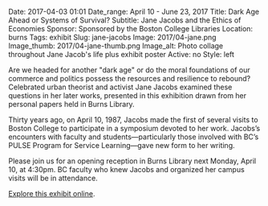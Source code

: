 Date: 2017-04-03 01:01 
Date_range: April 10 - June 23, 2017
Title: Dark Age Ahead or Systems of Survival? 
Subtitle: Jane Jacobs and the Ethics of Economies
Sponsor: Sponsored by the Boston College Libraries
Location: burns
Tags: exhibit
Slug: jane-jacobs
Image: 2017/04-jane.png
Image_thumb: 2017/04-jane-thumb.png
Image_alt: Photo collage throughout Jane Jacob's life plus exhibit poster
Active: no
Style: left

Are we headed for another "dark age" or do the moral foundations of our commerce and politics possess the resources and resilience to rebound? Celebrated urban theorist and activist Jane Jacobs examined these questions in her later works, presented in this exhibition drawn from her personal papers held in Burns Library.

Thirty years ago, on April 10, 1987, Jacobs made the first of several visits to Boston College to participate in a symposium devoted to her work. Jacobs’s encounters with faculty and students—particularly those involved with BC’s PULSE Program for Service Learning—gave new form to her writing.

Please join us for an opening reception in Burns Library next Monday, April 10, at 4:30pm. BC faculty who knew Jacobs and organized her campus visits will be in attendance.

<a href="https://library.bc.edu/burns-exhibits/jane-jacobs/" class="explore" target="_blank">Explore this exhibit online</a>.